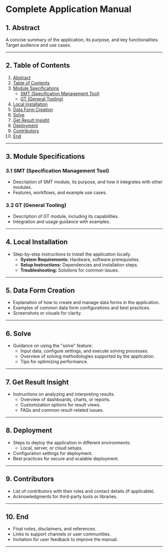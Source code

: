 # Complete Application Manual

## 1. Abstract
A concise summary of the application, its purpose, and key functionalities.  
Target audience and use cases.

---

## 2. Table of Contents
1. [Abstract](#1-abstract)  
2. [Table of Contents](#2-table-of-contents)  
3. [Module Specifications](#3-module-specifications)  
   - [SMT (Specification Management Tool)](#31-smt-specification-management-tool)  
   - [GT (General Tooling)](#32-gt-general-tooling)  
4. [Local Installation](#4-local-installation)  
5. [Data Form Creation](#5-data-form-creation)  
6. [Solve](#6-solve)  
7. [Get Result Insight](#7-get-result-insight)  
8. [Deployment](#8-deployment)  
9. [Contributors](#9-contributors)  
10. [End](#10-end)

---

## 3. Module Specifications

### 3.1 SMT (Specification Management Tool)
- Description of SMT module, its purpose, and how it integrates with other modules.
- Features, workflows, and example use cases.

### 3.2 GT (General Tooling)
- Description of GT module, including its capabilities.
- Integration and usage guidance with examples.

---

## 4. Local Installation
- Step-by-step instructions to install the application locally.
  - **System Requirements:** Hardware, software prerequisites.
  - **Setup Instructions:** Dependencies and installation steps.
  - **Troubleshooting:** Solutions for common issues.

---

## 5. Data Form Creation
- Explanation of how to create and manage data forms in the application.
- Examples of common data form configurations and best practices.
- Screenshots or visuals for clarity.

---

## 6. Solve
- Guidance on using the "solve" feature:
  - Input data, configure settings, and execute solving processes.
  - Overview of solving methodologies supported by the application.
  - Tips for optimizing performance.

---

## 7. Get Result Insight
- Instructions on analyzing and interpreting results.
  - Overview of dashboards, charts, or reports.
  - Customization options for result views.
  - FAQs and common result-related issues.

---

## 8. Deployment
- Steps to deploy the application in different environments:
  - Local, server, or cloud setups.
- Configuration settings for deployment.
- Best practices for secure and scalable deployment.

---

## 9. Contributors
- List of contributors with their roles and contact details (if applicable).
- Acknowledgments for third-party tools or libraries.

---

## 10. End
- Final notes, disclaimers, and references.
- Links to support channels or user communities.
- Invitation for user feedback to improve the manual.

---

